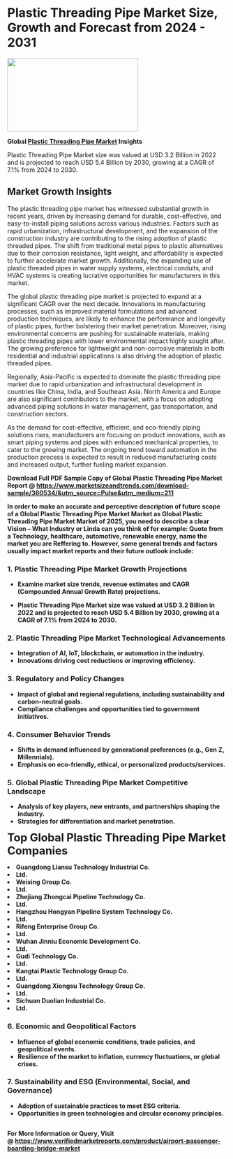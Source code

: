 <H1>Plastic Threading Pipe Market Size, Growth and Forecast from 2024 - 2031</H1><img class="aligncenter size-medium wp-image-584254" src="https://thirdeyenews.in/wp-content/uploads/2024/09/Global-Market-Research-300x168.jpeg" alt="" width="300" height="168" /><p><strong>Global&nbsp;<a href="https://www.marketsizeandtrends.com/download-sample/360534/&amp;utm_source=Pulse&amp;utm_medium=211">Plastic Threading Pipe Market</a> Insights</strong></p><p>Plastic Threading Pipe Market size was valued at USD 3.2 Billion in 2022 and is projected to reach USD 5.4 Billion by 2030, growing at a CAGR of 7.1% from 2024 to 2030.</p><p><h2>Market Growth Insights</h2> <p>The plastic threading pipe market has witnessed substantial growth in recent years, driven by increasing demand for durable, cost-effective, and easy-to-install piping solutions across various industries. Factors such as rapid urbanization, infrastructural development, and the expansion of the construction industry are contributing to the rising adoption of plastic threaded pipes. The shift from traditional metal pipes to plastic alternatives due to their corrosion resistance, light weight, and affordability is expected to further accelerate market growth. Additionally, the expanding use of plastic threaded pipes in water supply systems, electrical conduits, and HVAC systems is creating lucrative opportunities for manufacturers in this market.</p> <p><strong></strong></p> <p>The global plastic threading pipe market is projected to expand at a significant CAGR over the next decade. Innovations in manufacturing processes, such as improved material formulations and advanced production techniques, are likely to enhance the performance and longevity of plastic pipes, further bolstering their market penetration. Moreover, rising environmental concerns are pushing for sustainable materials, making plastic threading pipes with lower environmental impact highly sought after. The growing preference for lightweight and non-corrosive materials in both residential and industrial applications is also driving the adoption of plastic threaded pipes.</p> <p>Regionally, Asia-Pacific is expected to dominate the plastic threading pipe market due to rapid urbanization and infrastructural development in countries like China, India, and Southeast Asia. North America and Europe are also significant contributors to the market, with a focus on adopting advanced piping solutions in water management, gas transportation, and construction sectors.</p> <p>As the demand for cost-effective, efficient, and eco-friendly piping solutions rises, manufacturers are focusing on product innovations, such as smart piping systems and pipes with enhanced mechanical properties, to cater to the growing market. The ongoing trend toward automation in the production process is expected to result in reduced manufacturing costs and increased output, further fueling market expansion.</p> <p><strong></p><p><span class=""><strong>Download Full PDF Sample Copy of Global Plastic Threading Pipe Market Report</strong> @ <a href="https://www.marketsizeandtrends.com/download-sample/360534/&amp;utm_source=Pulse&amp;utm_medium=211" target="_blank">https://www.marketsizeandtrends.com/download-sample/360534/&amp;utm_source=Pulse&amp;utm_medium=211</a></span></p><p>In order to make an accurate and perceptive description of future scope of a Global&nbsp;Plastic Threading Pipe Market Market as Global&nbsp;Plastic Threading Pipe Market Market of 2025, you need to describe a clear Vision &ndash; What Industry or Linda can you think of for example: Quote from a Technology, healthcare, automotive, renewable energy, name the market you are Reffering to. However, some general trends and factors usually impact market reports and their future outlook include:</p><h3>1.&nbsp;<strong>Plastic Threading Pipe Market Growth Projections</strong></h3><ul><li>Examine market size trends, revenue estimates and CAGR (Compounded Annual Growth Rate) projections.</li><li><p>Plastic Threading Pipe Market size was valued at USD 3.2 Billion in 2022 and is projected to reach USD 5.4 Billion by 2030, growing at a CAGR of 7.1% from 2024 to 2030.</p></li></ul><h3>2.&nbsp;<strong>Plastic Threading Pipe Market Technological Advancements</strong></h3><ul><li>Integration of AI, IoT, blockchain, or automation in the industry.</li><li>Innovations driving cost reductions or improving efficiency.</li></ul><h3>3.&nbsp;<strong>Regulatory and Policy Changes</strong></h3><ul><li>Impact of global and regional regulations, including sustainability and carbon-neutral goals.</li><li>Compliance challenges and opportunities tied to government initiatives.</li></ul><h3>4.&nbsp;<strong>Consumer Behavior Trends</strong></h3><ul><li>Shifts in demand influenced by generational preferences (e.g., Gen Z, Millennials).</li><li>Emphasis on eco-friendly, ethical, or personalized products/services.</li></ul><h3>5.&nbsp;<strong>Global Plastic Threading Pipe Market Competitive Landscape</strong></h3><ul><li>Analysis of key players, new entrants, and partnerships shaping the industry.</li><li>Strategies for differentiation and market penetration.</li></ul><p data-pm-slice="1 1 []"><span style="color: inherit; font-family: inherit; font-size: 25px;">Top Global Plastic Threading Pipe Market Companies</span></p><div class="" data-test-id=""><p><li>Guangdong Liansu Technology Industrial Co.</li><li> Ltd.</li><li> Weixing Group Co.</li><li> Ltd.</li><li> Zhejiang Zhongcai Pipeline Technology Co.</li><li> Ltd.</li><li> Hangzhou Hongyan Pipeline System Technology Co.</li><li> Ltd.</li><li> Rifeng Enterprise Group Co.</li><li> Ltd.</li><li> Wuhan Jinniu Economic Development Co.</li><li> Ltd.</li><li> Gudi Technology Co.</li><li> Ltd.</li><li> Kangtai Plastic Technology Group Co.</li><li> Ltd.</li><li> Guangdong Xiongsu Technology Group Co.</li><li> Ltd.</li><li> Sichuan Duolian Industrial Co.</li><li> Ltd.</li></p></div><h3>6.&nbsp;<strong>Economic and Geopolitical Factors</strong></h3><ul><li>Influence of global economic conditions, trade policies, and geopolitical events.</li><li>Resilience of the market to inflation, currency fluctuations, or global crises.</li></ul><h3>7.&nbsp;<strong>Sustainability and ESG (Environmental, Social, and Governance)</strong></h3><ul><li>Adoption of sustainable practices to meet ESG criteria.</li><li>Opportunities in green technologies and circular economy principles.</li></ul><h2><strong style="font-size: 14px;">For More Information or Query, Visit @&nbsp;</strong><a style="background-color: #ffffff; font-size: 14px;" href="https://www.marketsizeandtrends.com/report/plastic-threading-pipe-market/" target="_blank">https://www.verifiedmarketreports.com/product/airport-passenger-boarding-bridge-market</a></h2>
